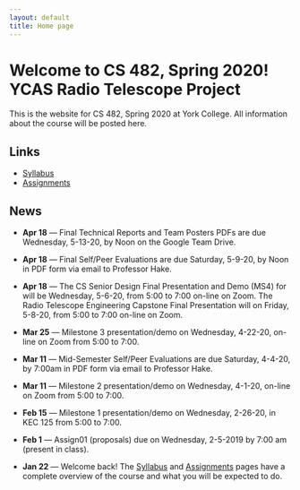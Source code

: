 ```yaml
---
layout: default
title: Home page
---
```


# Welcome to CS 482, Spring 2020!<br>YCAS Radio Telescope Project

This is the website for CS 482, Spring 2020 at York College.
All information about the course will be posted here.

## Links

* [Syllabus](syllabus.html)
* [Assignments](assign/index.html)

## News

<!--
-->

* **Apr 18** &mdash; Final Technical Reports and Team Posters PDFs are due Wednesday, 5-13-20, by Noon on the Google Team Drive.

* **Apr 18** &mdash; Final Self/Peer Evaluations are due Saturday, 5-9-20, by Noon in PDF form via email to Professor Hake.

* **Apr 18** &mdash; The CS Senior Design Final Presentation and Demo (MS4) for will be Wednesday, 5-6-20, from 5:00 to 7:00 on-line on Zoom.  The Radio Telescope Engineering Capstone Final Presentation will on Friday, 5-8-20, from 5:00 to 7:00 on-line on Zoom.

* **Mar 25** &mdash; Milestone 3 presentation/demo on Wednesday, 4-22-20, on-line on Zoom from 5:00 to 7:00.

* **Mar 11** &mdash; Mid-Semester Self/Peer Evaluations are due Saturday, 4-4-20, by 7:00am in PDF form via email to Professor Hake.

* **Mar 11** &mdash; Milestone 2 presentation/demo on Wednesday, 4-1-20, on-line on Zoom from 5:00 to 7:00.

* **Feb 15** &mdash; Milestone 1 presentation/demo on Wednesday, 2-26-20, in KEC 125 from 5:00 to 7:00.

* **Feb 1** &mdash; Assign01 (proposals) due on Wednesday, 2-5-2019 by 7:00 am (present in class).

* **Jan 22** &mdash; Welcome back!  The [Syllabus](syllabus.html) and [Assignments](assign/index.html) pages have a complete overview of the course and what you will be expected to do.

<!-- vim:set wrap: -->
<!-- vim:set linebreak: -->
<!-- vim:set nolist: -->
